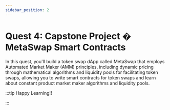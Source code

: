 ```yaml
---
sidebar_position: 2
---
```


# Quest 4: Capstone Project � MetaSwap Smart Contracts

In this quest, you'll build a token swap dApp called MetaSwap that employs Automated Market Maker (AMM) principles, including dynamic pricing through mathematical algorithms and liquidity pools for facilitating token swaps, allowing you to write smart contracts for token swaps and learn about constant product market maker algorithms and liquidity pools.

:::tip Happy Learning!!

<QuestButton text="Go To Quest" link="https://app.stackup.dev/quest_page/quest-4-capstone-project-%E2%80%93-metaswap-smart-contracts" />

:::
